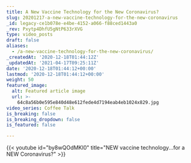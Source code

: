 ```yaml
---
title: A New Vaccine Technology for the New Coronavirus?
slug: 20201217-a-new-vaccine-technology-for-the-new-coronavirus
_id: legacy-ce1b078e-e4be-4152-a066-f88ced1443a0
_rev: Pxytp4DhfU5gNtP633rXVG
type: video_posts
draft: false
aliases:
  - /a-new-vaccine-technology-for-the-new-coronavirus/
_createdAt: '2020-12-18T01:44:12Z'
_updatedAt: '2021-04-17T09:25:11Z'
date: '2020-12-18T01:44:12+00:00'
lastmod: '2020-12-18T01:44:12+00:00'
weight: 50
featured_image:
  alt: Featured article image
  url: >-
    64c8a56b0e595e840d48e612fede4d7194eab4eb1024x829.jpg
video_series: Coffee Talk
is_breaking: false
is_breaking_dropdown: false
is_featured: false

---
```

{{< youtube id="by8wQOdMKl0" title="NEW vaccine technology...for a NEW Coronavirus?" >}}